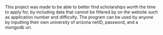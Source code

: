 This project was made to be able to better find scholarships worth the time to apply for, by including data that cannot be filtered by on the website such as application number and difficulty. 
The program can be used by anyone by inputting their own university of arizona netID, password, and a mongodb uri.